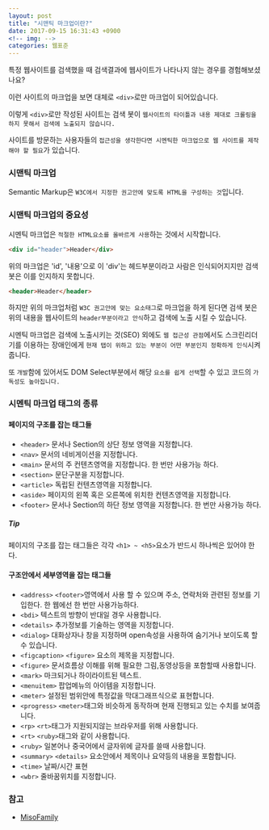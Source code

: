 ```yaml
---
layout: post
title: "시맨틱 마크업이란?"
date: 2017-09-15 16:31:43 +0900
<!-- img: -->
categories: 웹표준
---
```

특정 웹사이트를 검색했을 때 검색결과에 웹사이트가 나타나지 않는 경우를 경험해보셨나요? 

이런 사이트의 마크업을 보면 대체로 `<div>`로만 마크업이 되어있습니다.

이렇게 `<div>`로만 작성된 사이트는 검색 봇이 `웹사이트의 타이틀과 내용 제대로 크롤링을 하지 못해서 검색에 노출되지 않습니다.`

사이트를 방문하는 사용자들의 `접근성을 생각한다면 시멘틱한 마크업으로 웹 사이트를 제작해야 할 필요`가 있습니다.

### 시맨틱 마크업
Semantic Markup은 `W3C에서 지정한 권고안에 맞도록 HTML을 구성하는 것`입니다.

### 시맨틱 마크업의 중요성
시멘틱 마크업은 `적절한 HTML요소를 올바르게 사용`하는 것에서 시작합니다. 
```html
<div id="header">Header</div>
```
위의 마크업은 'id', '내용'으로 이 'div'는 헤드부분이라고 사람은 인식되어지지만 검색 봇은 이를 인지하지 못합니다.

```html
<header>Header</header>
```
하지만 위의 마크업처럼 `W3C 권고안에 맞는 요소태그`로 마크업을 하게 된다면 검색 봇은 위의 내용을 웹사이트의 `header부분이라고 안식`하고 검색에 노출 시킬 수 있습니다.

시멘틱 마크업은 검색에 노출시키는 것(SEO) 외에도 `웹 접근성 관점`에서도 스크린리더기를 이용하는 장애인에게 `현재 탭이 위하고 있는 부분이 어떤 부분인지 정확하게 인식`시켜 줍니다.

또 `개발`함에 있어서도 DOM Select부분에서 해당 `요소를 쉽게 선택`할 수 있고 코드의 `가독성도 높아집니다.`

### 시멘틱 마크업 태그의 종류

#### 페이지의 구조를 잡는 태그들
- `<header>` 문서나 Section의 상단 정보 영역을 지정합니다. 
- `<nav>`	문서의 네비게이션을 지정합니다.
- `<main>`	문서의 주 컨텐츠영역을 지정합니다. 한 번만 사용가능 하다.
- `<section>`	문단구분을 지정합니다.
- `<article>`	독립된 컨텐츠영역을 지정합니다.
- `<aside>`	페이지의 왼쪽 혹은 오른쪽에 위치한 컨텐츠영역을 지정합니다.
- `<footer>` 문서나 Section의 하단 정보 영역을 지정합니다. 한 번만 사용가능 하다.

##### Tip
페이지의 구조를 잡는 태그들은 각각 `<h1> ~ <h5>`요소가 반드시 하나씩은 있어야 한다.

#### 구조안에서 세부영역을 잡는 태그들
- `<address>` `<footer>`영역에서 사용 할 수 있으며 주소, 연락처와 관련된 정보를 기입한다. 한 웹에선 한 번만 사용가능하다.
- `<bdi>`	텍스트의 방향이 반대일 경우 사용합니다.
- `<details>`	추가정보를 기술하는 영역을 지정합니다.
- `<dialog>`	대화상자나 창을 지정하며 open속성을 사용하여 숨기거나 보이도록 할 수 있습니다.
- `<figcaption>`	`<figure>` 요소의 제목을 지정합니다.
- `<figure>`	문서흐름상 이해를 위해 필요한 그림,동영상등을 포함할때 사용합니다.
- `<mark>`	마크되거나 하이라이트된 텍스트.
- `<menuitem>` 	팝업메뉴의 아이템을 지정합니다.
- `<meter>`	설정된 범위안에 특정값을 막대그래프식으로 표현합니다.
- `<progress>`	`<meter>`태그와 비슷하게 동작하며 현재 진행되고 있는 수치를 보여줍니다.
- `<rp>`	`<rt>`태그가 지원되지않는 브라우저를 위해 사용합니다.
- `<rt>`	`<ruby>`태그와 같이 사용합니다.
- `<ruby>`	일본어나 중국어에서 글자위에 글자를 쓸때 사용합니다.
- `<summary>`	`<details>` 요소안에서 제목이나 요약등의 내용을 포함합니다.
- `<time>`	날짜/시간 표현
- `<wbr>`	줄바꿈위치를 지정합니다.


### 참고
- [MisoFamily](http://misofamily.com/2)